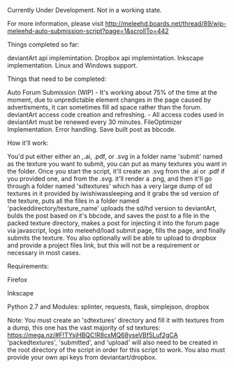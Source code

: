 Currently Under Development. Not in a working state.

For more information, please visit http://meleehd.boards.net/thread/89/wip-meleehd-auto-submission-script?page=1&scrollTo=442

Things completed so far:

deviantArt api implemintation.
Dropbox api implemintation.
Inkscape implementation.
Linux and Windows support.

Things that need to be completed:

Auto Forum Submission (WIP) - It's working about 75% of the time at the moment, due to unpredictable element changes in the page caused by advertisments, it can sometimes fill ad space rather than the forum.
deviantArt access code creation and refreshing. - All access codes used in deviantArt must be renewed every 30 minutes.
FileOptimizer Implementation.
Error handling.
Save built post as bbcode.

How it'll work: 

You'd put either either an ,.ai, .pdf, or .svg in a folder name 'submit' named as the texture you want to submit, you can put as many textures you want in the folder. Once you start the script, it'll create an .svg from the .ai or .pdf if you provided one, and from the .svg. it'll render a .png, and then it'll go through a folder named 'sdtextures' which has a very large dump of sd textures in it provided by iwishiwassleeping and it grabs the sd version of the texture, puts all the files in a folder named 'packeddirectory/texture_name' uploads the sd/hd version to deviantArt, bulds the post based on it's bbcode, and saves the post to a file in the packed texture directory, makes a post for injecting it into the forum page via javascript, logs into meleehd/load submit page, fills the page, and finally submits the texture. You also optionally will be able to upload to dropbox and provide a project files link, but this will not be a requirement or necessary in most cases.

Requirements:

Firefox

Inkscape

Python 2.7 and Modules: splinter, requests, flask, simplejson, dropbox

Note: You must create an 'sdtextures' directory and fill it with textures from a dump, this one has the vast majority of sd textures: https://mega.nz/#F!TYsjHBQC!R8cxMQ68yseVBf5Luf2gCA
'packedtextures', 'submitted', and 'upload' will also need to be created in the root directory of the script in order for this script to work.
You also must provide your own api keys from deviantart/dropbox.